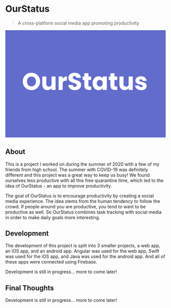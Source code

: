 # OurStatus
> A cross-platform social media app promoting productivity

![OurStatus](/content/images/OurStatusLogo.png)

## About
This is a project I worked on during the summer of 2020 with a few of my friends from high school. The summer 
with COVID-19 was definitely different and this project was a great way to keep us busy! We found ourselves less 
productive with all this free quarantine time, which led to the idea of OurStatus - an app to improve 
productivity.

The goal of OurStatus is to encourage productivity by creating a social media experience. The idea stems from the 
human tendency to follow the crowd. If people around you are productive, you tend to want to be productive as 
well. So OurStatus combines task tracking with social media in order to make daily goals more interesting.

## Development
The development of this project is split into 3 smaller projects, a web app, an iOS app, and an android app. 
Angular was used for the web app, Swift was used for the iOS app, and Java was used for the android app. And all 
of these apps were connected using Firebase.

Development is still in progress... more to come later!

## Final Thoughts
Development is still in progress... more to come later!